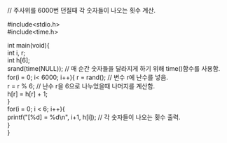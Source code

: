 // 주사위를 6000번 던질때 각 숫자들이 나오는 횟수 계산.   

#include<stdio.h>  
#include<time.h>  
  
int main(void){  
	int i, r;  
	int h[6];  
	srand(time(NULL)); // 매 순간 숫자들을 달라지게 하기 위해 time()함수를 사용함.  
	for(i = 0; i< 6000; i++){
		r = rand(); // 변수 r에 난수를 넣음.  
		r = r % 6; // 난수 r을 6으로 나누었을때 나머지를 계산함.  
		h[r] = h[r] + 1;   
	}  
	for(i = 0; i < 6; i++){  
		printf("[%d] = %d\n", i+1, h[i]);  // 각 숫자들이 나오는 횟수 출력.  
	}  
}   

